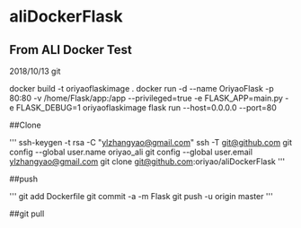 # aliDockerFlask

## From ALI Docker Test

2018/10/13 git 

docker build -t oriyaoflaskimage . 
docker run -d --name OriyaoFlask -p 80:80 -v /home/Flask/app:/app --privileged=true -e FLASK_APP=main.py -e FLASK_DEBUG=1 oriyaoflaskimage flask run --host=0.0.0.0 --port=80

##Clone  

'''
ssh-keygen -t rsa -C "ylzhangyao@gmail.com"
ssh -T git@github.com
git config --global user.name oriyao_ali
git config --global user.email ylzhangyao@gmail.com
git clone git@github.com:oriyao/aliDockerFlask
'''

##push  

'''
git add Dockerfile 
git commit -a -m Flask 
git push -u origin master 
'''

##git pull


